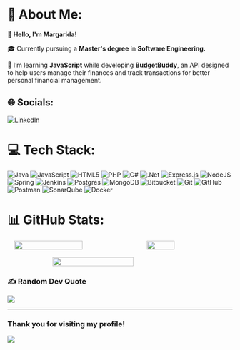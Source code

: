 # 💫 About Me:

👋 **Hello, I'm Margarida!**  </br>

🎓 Currently pursuing a **Master's degree** in **Software Engineering.** </br>

🌱 I’m learning **JavaScript** while developing **BudgetBuddy**, an API designed to help users manage their finances and track transactions for better personal financial management.  </br>

## 🌐 Socials:

[![LinkedIn](https://img.shields.io/badge/LinkedIn-%230077B5.svg?logo=linkedin&logoColor=white)](https://www.linkedin.com/in/margarida-pereira-/) 

# 💻 Tech Stack:

![Java](https://img.shields.io/badge/java-%23ED8B00.svg?style=flat&logo=openjdk&logoColor=white) ![JavaScript](https://img.shields.io/badge/javascript-%23323330.svg?style=flat&logo=javascript&logoColor=%23F7DF1E) ![HTML5](https://img.shields.io/badge/html5-%23E34F26.svg?style=flat&logo=html5&logoColor=white) ![PHP](https://img.shields.io/badge/php-%23777BB4.svg?style=flat&logo=php&logoColor=white) ![C#](https://img.shields.io/badge/c%23-%23239120.svg?style=flat&logo=csharp&logoColor=white) ![.Net](https://img.shields.io/badge/.NET-5C2D91?style=flat&logo=.net&logoColor=white) ![Express.js](https://img.shields.io/badge/express.js-%23404d59.svg?style=flat&logo=express&logoColor=%2361DAFB) ![NodeJS](https://img.shields.io/badge/node.js-6DA55F?style=flat&logo=node.js&logoColor=white) ![Spring](https://img.shields.io/badge/spring-%236DB33F.svg?style=flat&logo=spring&logoColor=white) ![Jenkins](https://img.shields.io/badge/jenkins-%232C5263.svg?style=flat&logo=jenkins&logoColor=white) ![Postgres](https://img.shields.io/badge/postgres-%23316192.svg?style=flat&logo=postgresql&logoColor=white) ![MongoDB](https://img.shields.io/badge/MongoDB-%234ea94b.svg?style=flat&logo=mongodb&logoColor=white) ![Bitbucket](https://img.shields.io/badge/bitbucket-%230047B3.svg?style=flat&logo=bitbucket&logoColor=white) ![Git](https://img.shields.io/badge/git-%23F05033.svg?style=flat&logo=git&logoColor=white) ![GitHub](https://img.shields.io/badge/github-%23121011.svg?style=flat&logo=github&logoColor=white) ![Postman](https://img.shields.io/badge/Postman-FF6C37?style=flat&logo=postman&logoColor=white) ![SonarQube](https://img.shields.io/badge/SonarQube-black?style=flat&logo=sonarqube&logoColor=4E9BCD) ![Docker](https://img.shields.io/badge/docker-%230db7ed.svg?style=flat&logo=docker&logoColor=white)

# 📊 GitHub Stats:

<div>
  <div style="display: flex; justify-content: center; gap: 20px;">
    <img src="https://github-readme-stats.vercel.app/api?username=MaguiCP&theme=material-palenight&hide_border=false&include_all_commits=false&count_private=false&hide=issues,prs" style="width: 55%; height: auto; max-height: 200px;"/>
    <img src="https://github-readme-stats.vercel.app/api/top-langs/?username=MaguiCP&theme=material-palenight&hide_border=false&include_all_commits=false&count_private=false&layout=compact" style="width: 35%; height: auto; max-height: 200px;"/>
  </div>

  <br/>

  <div style="display: flex; justify-content: center; width: 100%;">
    <img src="https://github-readme-streak-stats.herokuapp.com/?user=MaguiCP&theme=material-palenight&hide_border=false" style="width: 60%; height: auto; max-height: 200px;"/>
  </div>
</div>






### ✍️ Random Dev Quote

![](https://quotes-github-readme.vercel.app/api?type=horizontal&theme=tokyonight)

---
### Thank you for visiting my profile!

[![](https://visitcount.itsvg.in/api?id=MaguiCP&icon=7&color=11)](https://visitcount.itsvg.in)

<!-- Proudly created with GPRM ( https://gprm.itsvg.in ) -->
<!--
**MaguiCP/MaguiCP** is a ✨ _special_ ✨ repository because its `README.md` (this file) appears on your GitHub profile.

Here are some ideas to get you started:

- 🔭 I’m currently working on ...
- 🌱 I’m currently learning ...
- 👯 I’m looking to collaborate on ...
- 🤔 I’m looking for help with ...
- 💬 Ask me about ...
- 📫 How to reach me: ...
- 😄 Pronouns: ...
- ⚡ Fun fact: ...
-->
